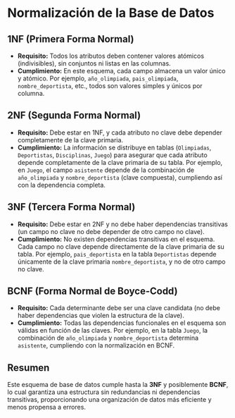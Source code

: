 # Normalización de la Base de Datos

## 1NF (Primera Forma Normal)  
- **Requisito:** Todos los atributos deben contener valores atómicos (indivisibles), sin conjuntos ni listas en las columnas.
- **Cumplimiento:** En este esquema, cada campo almacena un valor único y atómico. Por ejemplo, `año_olimpiada`, `pais_olimpiada`, `nombre_deportista`, etc., todos son valores simples y únicos por columna.

## 2NF (Segunda Forma Normal)  
- **Requisito:** Debe estar en 1NF, y cada atributo no clave debe depender completamente de la clave primaria.
- **Cumplimiento:** La información se distribuye en tablas (`Olimpiadas`, `Deportistas`, `Disciplinas`, `Juego`) para asegurar que cada atributo depende completamente de la clave primaria de su tabla. Por ejemplo, en `Juego`, el campo `asistente` depende de la combinación de `año_olimpiada` y `nombre_deportista` (clave compuesta), cumpliendo así con la dependencia completa.

## 3NF (Tercera Forma Normal)  
- **Requisito:** Debe estar en 2NF y no debe haber dependencias transitivas (un campo no clave no debe depender de otro campo no clave).
- **Cumplimiento:** No existen dependencias transitivas en el esquema. Cada campo no clave depende directamente de la clave primaria de su tabla. Por ejemplo, `pais_deportista` en la tabla `Deportistas` depende únicamente de la clave primaria `nombre_deportista`, y no de otro campo no clave.

## BCNF (Forma Normal de Boyce-Codd)  
- **Requisito:** Cada determinante debe ser una clave candidata (no debe haber dependencias que violen la estructura de la clave).
- **Cumplimiento:** Todas las dependencias funcionales en el esquema son válidas en función de las claves. Por ejemplo, en la tabla `Juego`, la combinación de `año_olimpiada` y `nombre_deportista` determina `asistente`, cumpliendo con la normalización en BCNF.

## Resumen  
Este esquema de base de datos cumple hasta la **3NF** y posiblemente **BCNF**, lo cual garantiza una estructura sin redundancias ni dependencias transitivas, proporcionando una organización de datos más eficiente y menos propensa a errores.
